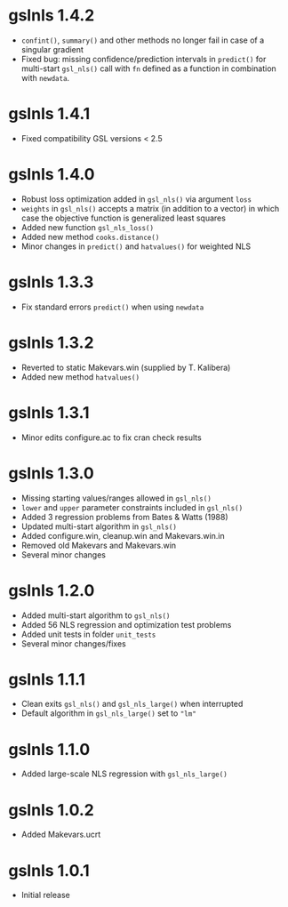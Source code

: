 # gslnls 1.4.2

* `confint()`, `summary()` and other methods no longer fail in case of 
  a singular gradient
* Fixed bug: missing confidence/prediction intervals in `predict()` 
  for multi-start `gsl_nls()` call with `fn` defined as a function
  in combination with `newdata`.

# gslnls 1.4.1

* Fixed compatibility GSL versions < 2.5

# gslnls 1.4.0

* Robust loss optimization added in `gsl_nls()` via argument `loss`  
* `weights` in `gsl_nls()` accepts a matrix (in addition to a vector)
  in which case the objective function is generalized least squares
* Added new function `gsl_nls_loss()` 
* Added new method `cooks.distance()`
* Minor changes in `predict()` and `hatvalues()` for weighted NLS

# gslnls 1.3.3

* Fix standard errors `predict()` when using `newdata`

# gslnls 1.3.2

* Reverted to static Makevars.win (supplied by T. Kalibera)
* Added new method `hatvalues()`

# gslnls 1.3.1

* Minor edits configure.ac to fix cran check results

# gslnls 1.3.0

* Missing starting values/ranges allowed in `gsl_nls()`
* `lower` and `upper` parameter constraints included in `gsl_nls()` 
* Added 3 regression problems from Bates & Watts (1988)
* Updated multi-start algorithm in `gsl_nls()`
* Added configure.win, cleanup.win and Makevars.win.in
* Removed old Makevars and Makevars.win
* Several minor changes

# gslnls 1.2.0

* Added multi-start algorithm to `gsl_nls()`
* Added 56 NLS regression and optimization test problems
* Added unit tests in folder `unit_tests`
* Several minor changes/fixes

# gslnls 1.1.1

* Clean exits `gsl_nls()` and `gsl_nls_large()` when interrupted
* Default algorithm in `gsl_nls_large()` set to `"lm"`

# gslnls 1.1.0

* Added large-scale NLS regression with `gsl_nls_large()`

# gslnls 1.0.2

* Added Makevars.ucrt

# gslnls 1.0.1

* Initial release
